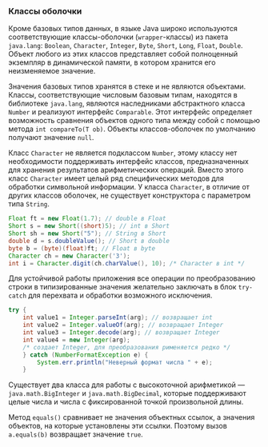### Классы оболочки
Кроме базовых типов данных, в языке Java широко используются соответствующие классы-оболочки (`wrapper`-классы) из пакета `java.lang`:
`Boolean`, `Character`, `Integer`, `Byte`, `Short`, `Long`, `Float`, `Double`.
Объект любого из этих классов представляет собой полноценный экземпляр в динамической памяти, в котором хранится его неизменяемое значение.

Значения базовых типов хранятся в стеке и не являются объектами. Классы, соответствующие числовым базовым типам, находятся в библиотеке `java.lang`, являются наследниками абстрактного класса `Number` и реализуют интерфейс `Comparable`. Этот интерфейс определяет возможность сравнения объектов одного типа между собой с помощью метода `int compareTo(T ob)`. Объекты классов-оболочек по умолчанию получают значение `null`.

Класс `Character` не является подклассом `Number`, этому классу нет необходимости поддерживать интерфейс классов, предназначенных для хранения результатов арифметических операций. Вместо этого класс `Character` имеет целый ряд специфических методов для обработки символьной информации.
У класса `Character`, в отличие от других классов оболочек, не существует конструктора с параметром типа `String`.

```java
Float ft = new Float(1.7); // double в Float 
Short s = new Short((short)5); // int в Short 
Short sh = new Short("5"); // String в Short 
double d = s.doubleValue(); // Short в double
byte b = (byte)(float)ft; // Float в byte 
Character ch = new Character('3'); 
int i = Character.digit(ch.charValue(), 10); /* Character в int */
```

Для устойчивой работы приложения все операции по преобразованию строки в типизированные значения желательно заключать в блок `try-catch` для перехвата и обработки возможного исключения.

```java
try {
	int value1 = Integer.parseInt(arg); // возвращает int 
	int value2 = Integer.valueOf(arg); // возвращает Integer 
	int value3 = Integer.decode(arg); // возвращает Integer 
	int value4 = new Integer(arg); 
	/* создает Integer, для преобразования рименяется редко */ 
	} catch (NumberFormatException e) { 
		System.err.println("Неверный формат числа " + e);
	}
```

Существует два класса для работы с высокоточной арифметикой — `java.math.BigInteger` и `java.math.BigDecimal`, которые поддерживают целые числа и числа с фиксированной точкой произвольной длины.

Метод `equals()` сравнивает не значения объектных ссылок, а значения объектов, на которые установлены эти ссылки. Поэтому вызов `a.equals(b)` возвращает значение `true`.

